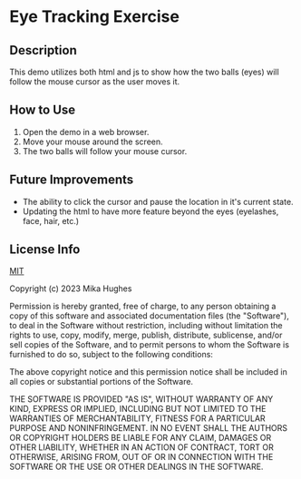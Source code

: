 # Eye Tracking Exercise

## Description

This demo utilizes both html and js to show how the two balls (eyes) will follow the mouse cursor as the user moves it.

## How to Use

1. Open the demo in a web browser.
2. Move your mouse around the screen.
3. The two balls will follow your mouse cursor.

## Future Improvements
- The ability to click the cursor and pause the location in it's current state.
- Updating the html to have more feature beyond the eyes (eyelashes, face, hair, etc.)


## License Info

<a href="https://choosealicense.com/licenses/mit/">MIT</a>

Copyright (c) 2023 Mika Hughes

Permission is hereby granted, free of charge, to any person obtaining a copy of this software and associated documentation files (the "Software"), to deal in the Software without restriction, including without limitation the rights to use, copy, modify, merge, publish, distribute, sublicense, and/or sell copies of the Software, and to permit persons to whom the Software is furnished to do so, subject to the following conditions:

The above copyright notice and this permission notice shall be included in all copies or substantial portions of the Software.

THE SOFTWARE IS PROVIDED "AS IS", WITHOUT WARRANTY OF ANY KIND, EXPRESS OR IMPLIED, INCLUDING BUT NOT LIMITED TO THE WARRANTIES OF MERCHANTABILITY, FITNESS FOR A PARTICULAR PURPOSE AND NONINFRINGEMENT. IN NO EVENT SHALL THE AUTHORS OR COPYRIGHT HOLDERS BE LIABLE FOR ANY CLAIM, DAMAGES OR OTHER LIABILITY, WHETHER IN AN ACTION OF CONTRACT, TORT OR OTHERWISE, ARISING FROM, OUT OF OR IN CONNECTION WITH THE SOFTWARE OR THE USE OR OTHER DEALINGS IN THE SOFTWARE.
